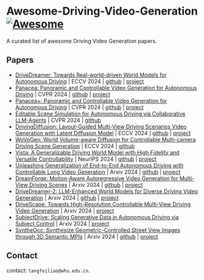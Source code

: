 # Awesome-Driving-Video-Generation [![Awesome](https://cdn.rawgit.com/sindresorhus/awesome/d7305f38d29fed78fa85652e3a63e154dd8e8829/media/badge.svg)](https://github.com/sindresorhus/awesome)

A curated list of awesome Driving Video Generation papers. 

## Papers

- [DriveDreamer: Towards Real-world-driven World Models for Autonomous Driving](https://www.ecva.net/papers/eccv_2024/papers_ECCV/papers/06416.pdf) | ECCV 2024 | [github](https://github.com/JeffWang987/DriveDreamer) | [project](https://drivedreamer.github.io/)
- [Panacea: Panoramic and Controllable Video Generation for Autonomous Driving](https://arxiv.org/pdf/2311.16813) | CVPR 2024 | [github](https://github.com/wenyuqing/panacea) | [project](https://panacea-ad.github.io/)
- [Panacea+: Panoramic and Controllable Video Generation for Autonomous Driving](https://arxiv.org/pdf/2408.07605) | CVPR 2024 | [github](https://github.com/wenyuqing/panacea) | [project](https://panacea-ad.github.io/)
- [Editable Scene Simulation for Autonomous Driving via Collaborative LLM-Agents](https://arxiv.org/pdf/2402.05746) | CVPR 2024 | [github](https://github.com/yifanlu0227/ChatSim)
- [DrivingDiffusion: Layout-Guided Multi-View  Driving Scenarios Video Generation with Latent Diffusion Model](https://arxiv.org/pdf/2310.07771) | ECCV 2024 | [github](https://github.com/shalfun/DrivingDiffusion) | [project](https://drivingdiffusion.github.io/)
- [WoVoGen: World Volume-aware Diffusion for Controllable Multi-camera Driving Scene Generation](https://arxiv.org/pdf/2312.02934) | ECCV 2024 | [github](https://github.com/fudan-zvg/WoVoGen)
- [Vista: A Generalizable Driving World Model with High Fidelity and Versatile Controllability](https://arxiv.org/pdf/2405.17398) | NeurIPS 2024 | [github](https://github.com/OpenDriveLab/Vista) | [project](https://opendrivelab.com/Vista/)
- [Unleashing Generalization of End-to-End Autonomous Driving with Controllable Long Video Generation](https://arxiv.org/pdf/2406.01349) | Arxiv 2024 | [github](https://github.com/westlake-autolab/Delphi) | [project](https://westlake-autolab.github.io/delphi.github.io/)
- [DreamForge: Motion-Aware Autoregressive Video Generation for Multi-View Driving Scenes](https://arxiv.org/pdf/2409.04003) | Arxiv 2024 | [github](https://github.com/PJLab-ADG/DriveArena) | [project](https://pjlab-adg.github.io/DriveArena/)
- [DriveDreamer-2: LLM-Enhanced World Models  for Diverse Driving Video Generation](https://arxiv.org/pdf/2403.06845) | Arxiv 2024 | [github](https://github.com/f1yfisher/DriveDreamer2) | [project](https://drivedreamer2.github.io/)
- [DriveScape: Towards High-Resolution Controllable Multi-View Driving Video Generation](https://arxiv.org/pdf/2409.05463) | Arxiv 2024 | [project](https://metadrivescape.github.io/papers_project/drivescapev1/index.html)
- [SubjectDrive: Scaling Generative Data in Autonomous Driving via Subject Control](https://arxiv.org/pdf/2403.19438) | Arxiv 2024 | [project](https://subjectdrive.github.io/)
- [SyntheOcc: Synthesize Geometric-Controlled Street View Images through 3D Semantic MPIs](https://arxiv.org/pdf/2410.00337) | Arxiv 2024 | [github](https://github.com/EnVision-Research/SyntheOcc) | [project](https://len-li.github.io/syntheocc-web/)

## Contact
contact: `tangfeiliao@whu.edu.cn`.  

